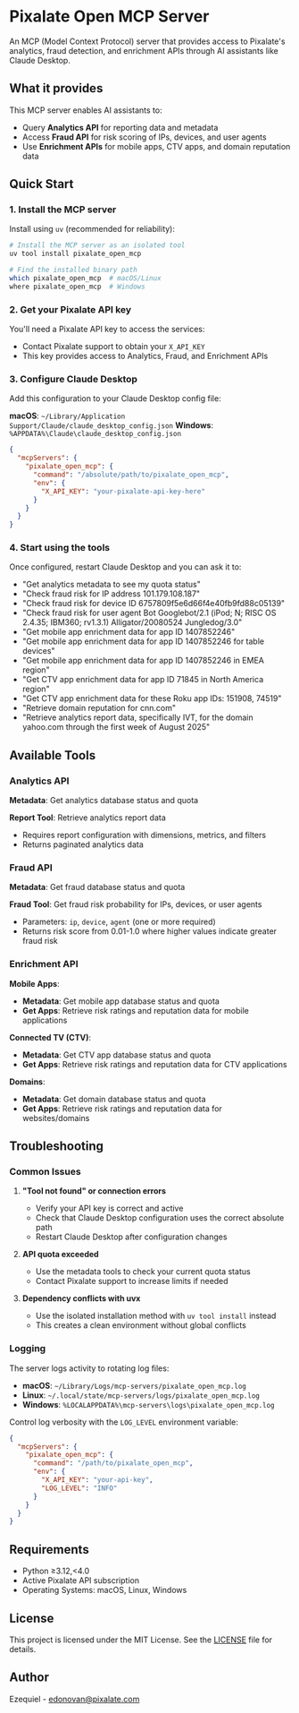 # Pixalate Open MCP Server

An MCP (Model Context Protocol) server that provides access to Pixalate's analytics, fraud detection, and enrichment
APIs through AI assistants like Claude Desktop.

## What it provides

This MCP server enables AI assistants to:

- Query **Analytics API** for reporting data and metadata
- Access **Fraud API** for risk scoring of IPs, devices, and user agents
- Use **Enrichment APIs** for mobile apps, CTV apps, and domain reputation data

## Quick Start

### 1. Install the MCP server

Install using `uv` (recommended for reliability):

```bash
# Install the MCP server as an isolated tool
uv tool install pixalate_open_mcp

# Find the installed binary path
which pixalate_open_mcp  # macOS/Linux
where pixalate_open_mcp  # Windows
```

### 2. Get your Pixalate API key

You'll need a Pixalate API key to access the services:

- Contact Pixalate support to obtain your `X_API_KEY`
- This key provides access to Analytics, Fraud, and Enrichment APIs

### 3. Configure Claude Desktop

Add this configuration to your Claude Desktop config file:

**macOS**: `~/Library/Application Support/Claude/claude_desktop_config.json`
**Windows**: `%APPDATA%\Claude\claude_desktop_config.json`

```json
{
  "mcpServers": {
    "pixalate_open_mcp": {
      "command": "/absolute/path/to/pixalate_open_mcp",
      "env": {
        "X_API_KEY": "your-pixalate-api-key-here"
      }
    }
  }
}
```

### 4. Start using the tools

Once configured, restart Claude Desktop and you can ask it to:

- "Get analytics metadata to see my quota status"
- "Check fraud risk for IP address 101.179.108.187"
- "Check fraud risk for device ID 6757809f5e6d66f4e40fb9fd88c05139"
- "Check fraud risk for user agent Bot Googlebot/2.1 (iPod; N; RISC OS 2.4.35; IBM360; rv1.3.1) Alligator/20080524
  Jungledog/3.0"
- "Get mobile app enrichment data for app ID 1407852246"
- "Get mobile app enrichment data for app ID 1407852246 for table devices"
- "Get mobile app enrichment data for app ID 1407852246 in EMEA region"
- "Get CTV app enrichment data for app ID 71845 in North America region"
- "Get CTV app enrichment data for these Roku app IDs: 151908, 74519"
- "Retrieve domain reputation for cnn.com"
- "Retrieve analytics report data, specifically IVT, for the domain yahoo.com through the first week of August 2025"

## Available Tools

### Analytics API

**Metadata**: Get analytics database status and quota

**Report Tool**: Retrieve analytics report data

- Requires report configuration with dimensions, metrics, and filters
- Returns paginated analytics data

### Fraud API

**Metadata**: Get fraud database status and quota

**Fraud Tool**: Get fraud risk probability for IPs, devices, or user agents

- Parameters: `ip`, `device`, `agent` (one or more required)
- Returns risk score from 0.01-1.0 where higher values indicate greater fraud risk

### Enrichment API

**Mobile Apps**:

- **Metadata**: Get mobile app database status and quota
- **Get Apps**: Retrieve risk ratings and reputation data for mobile applications

**Connected TV (CTV)**:

- **Metadata**: Get CTV app database status and quota
- **Get Apps**: Retrieve risk ratings and reputation data for CTV applications

**Domains**:

- **Metadata**: Get domain database status and quota
- **Get Apps**: Retrieve risk ratings and reputation data for websites/domains

## Troubleshooting

### Common Issues

1. **"Tool not found" or connection errors**
    - Verify your API key is correct and active
    - Check that Claude Desktop configuration uses the correct absolute path
    - Restart Claude Desktop after configuration changes

2. **API quota exceeded**
    - Use the metadata tools to check your current quota status
    - Contact Pixalate support to increase limits if needed

3. **Dependency conflicts with uvx**
    - Use the isolated installation method with `uv tool install` instead
    - This creates a clean environment without global conflicts

### Logging

The server logs activity to rotating log files:

- **macOS**: `~/Library/Logs/mcp-servers/pixalate_open_mcp.log`
- **Linux**: `~/.local/state/mcp-servers/logs/pixalate_open_mcp.log`
- **Windows**: `%LOCALAPPDATA%\mcp-servers\logs\pixalate_open_mcp.log`

Control log verbosity with the `LOG_LEVEL` environment variable:

```json
{
  "mcpServers": {
    "pixalate_open_mcp": {
      "command": "/path/to/pixalate_open_mcp",
      "env": {
        "X_API_KEY": "your-api-key",
        "LOG_LEVEL": "INFO"
      }
    }
  }
}
```

## Requirements

- Python ≥3.12,<4.0
- Active Pixalate API subscription
- Operating Systems: macOS, Linux, Windows

## License

This project is licensed under the MIT License. See the [LICENSE](LICENSE) file for details.

## Author

Ezequiel - edonovan@pixalate.com
